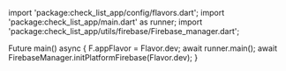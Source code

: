 import 'package:check_list_app/config/flavors.dart';
import 'package:check_list_app/main.dart' as runner;
import 'package:check_list_app/utils/firebase/Firebase_manager.dart';

Future<void> main() async {
  F.appFlavor = Flavor.dev;
  await runner.main();
  await FirebaseManager.initPlatformFirebase(Flavor.dev);
}
